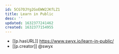 ```yaml
---
id: 5CG7OJYg2GoEWW2JKfLZ1
title: Learn in Public
desc: ''
updated: 1632377241462
created: 1632377154955
---
```


- [[p.hasURL]] https://www.swyx.io/learn-in-public/
- [[p.creator]] @swyx

